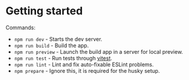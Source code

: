 # Getting started

Commands:

- `npm run dev` - Starts the dev server.
- `npm run build` - Build the app.
- `npm run preview` - Launch the build app in a server for local preview.
- `npm run test` - Run tests through [vitest](https://vitest.dev/).
- `npm run lint` - Lint and fix auto-fixable ESLint problems.
- `npm prepare` - Ignore this, it is required for the husky setup.

